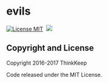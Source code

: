 # evils 
[![License MIT](https://img.shields.io/badge/license-MIT-brightgreen.svg?style=flat)](https://raw.githubusercontent.com/TinkKeep/evils/master/LICENSE)&nbsp;
![](https://travis-ci.org/ThinkKeep/evils.svg?branch=master)


## Copyright and License
Copyright 2016-2017 ThinkKeep


Code released under the MIT License.
